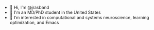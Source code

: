 - 👋 Hi, I’m @jrasband
- 🔬 I'm an MD/PhD student in the United States
- 👀 I’m interested in computational and systems neuroscience, learning optimization, and Emacs


<!---
- 📫 How to reach me: 
jrasband/jrasband is a ✨ special ✨ repository because its `README.md` (this file) appears on your GitHub profile.
You can click the Preview link to take a look at your changes.
--->
